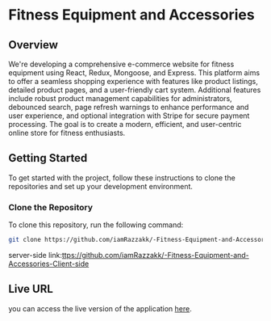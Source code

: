 # Fitness Equipment and Accessories

## Overview

We're developing a comprehensive e-commerce website for fitness equipment using React, Redux, Mongoose, and Express. This platform aims to offer a seamless shopping experience with features like product listings, detailed product pages, and a user-friendly cart system. Additional features include robust product management capabilities for administrators, debounced search, page refresh warnings to enhance performance and user experience, and optional integration with Stripe for secure payment processing. The goal is to create a modern, efficient, and user-centric online store for fitness enthusiasts.

## Getting Started

To get started with the project, follow these instructions to clone the repositories and set up your development environment.

### Clone the Repository

To clone this repository, run the following command:

```bash
git clone https://github.com/iamRazzakk/-Fitness-Equipment-and-Accessories-Client-side
```

server-side link:[ttps://github.com/iamRazzakk/-Fitness-Equipment-and-Accessories-Client-side](https://github.com/iamRazzakk/Fitness-Equipment-and-accessories-server)

## Live URL

you can access the live version of the application [here](https://fitness-equipment-and-accessories.vercel.app/).

